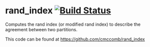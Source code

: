 # rand_index [![Build Status](https://travis-ci.org/cmccomb/rand_index.svg?branch=master)](https://travis-ci.org/cmccomb/rand_index)
Computes the rand index (or modified rand index) to describe the agreement between two partitions.

This code can be found at https://github.com/cmccomb/rand_index
